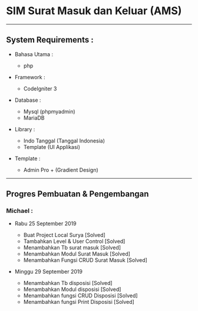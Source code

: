 # SIM Surat Masuk dan Keluar (AMS)
----------------------------------------------------

## System Requirements :
* Bahasa Utama :
  - php

* Framework :
  - CodeIgniter 3

* Database :
  - Mysql (phpmyadmin)
  - MariaDB

* Library :
  - Indo Tanggal (Tanggal Indonesia)
  - Template (UI Applikasi)

* Template :
  - Admin Pro + (Gradient Design)

----------------------------------------------------

## Progres Pembuatan & Pengembangan

### Michael :
* Rabu 25 September 2019
  - Buat Project Local Surya [Solved]
  - Tambahkan Level & User Control [Solved]
  - Menambahkan Tb surat masuk [Solved]
  - Menambahkan Modul Surat Masuk [Solved]
  - Menambahkan Fungsi CRUD Surat Masuk [Solved]

* Minggu 29 September 2019
  - Menambahkan Tb disposisi [Solved]
  - Menambahkan Modul disposisi [Solved]
  - Menambahkan fungsi CRUD Disposisi [Solved]
  - Menambahkan fungsi Print Disposisi [Solved]
